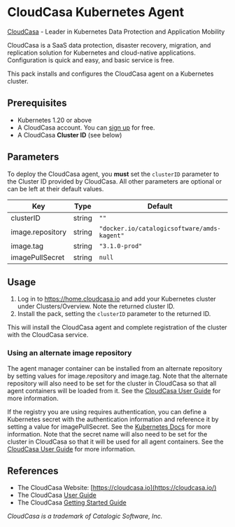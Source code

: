 # CloudCasa Kubernetes Agent

[CloudCasa](https://cloudcasa.io) - Leader in Kubernetes Data Protection and Application Mobility

CloudCasa is a SaaS data protection, disaster recovery, migration, and replication solution for Kubernetes and cloud-native applications.
Configuration is quick and easy, and basic service is free.

This pack installs and configures the CloudCasa agent on a Kubernetes cluster.

## Prerequisites

- Kubernetes 1.20 or above
- A CloudCasa account. You can [sign up](https://signup.cloudcasa.io/) for free.
- A CloudCasa **Cluster ID** (see below)

## Parameters

To deploy the CloudCasa agent, you **must** set the `clusterID` parameter to the Cluster ID provided by CloudCasa.
All other parameters are optional or can be left at their default values.

| Key                              | Type   | Default                                     | Required |
|---                               |---     |---                                          |---       |
| clusterID                        | string | `""`                                        | Yes      |
| image.repository                 | string | `"docker.io/catalogicsoftware/amds-kagent"` | Yes      |
| image.tag                        | string | `"3.1.0-prod"`                              | Yes      |
| imagePullSecret                  | string | `null`                                      | No       |

## Usage

1. Log in to https://home.cloudcasa.io and add your Kubernetes cluster under Clusters/Overview. Note the returned cluster ID.
2. Install the pack, setting the `clusterID` parameter to the returned ID.

This will install the CloudCasa agent and complete registration of the cluster with the CloudCasa service.

### Using an alternate image repository

The agent manager container can be installed from an alternate repository by setting values for image.repository and image.tag.
Note that the alternate repository will also need to be set for the cluster in CloudCasa so that all agent containers will be loaded from it.
See the [CloudCasa User Guide](https://docs.cloudcasa.io/help/cluster-add.html) for more information.

If the registry you are using requires authentication, you can define a Kubernetes secret with the authentication information
and reference it by setting a value for imagePullSecret.
See the [Kubernetes Docs](https://kubernetes.io/docs/tasks/configure-pod-container/pull-image-private-registry/) for more information.
Note that the secret name will also need to be set for the cluster in CloudCasa so that it will be used for all agent containers.
See the [CloudCasa User Guide](https://docs.cloudcasa.io/help/cluster-add.html) for more information.

## References

- The CloudCasa Website: [https://cloudcasa.io](https://cloudcasa.io/)
- The CloudCasa [User Guide](https://docs.cloudcasa.io/help/)
- The CloudCasa [Getting Started Guide](https://cloudcasa.io/get-started)

*CloudCasa is a trademark of Catalogic Software, Inc.*
